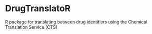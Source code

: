 # DrugTranslatoR
R package for translating between drug identifiers using the Chemical Translation Service (CTS)

